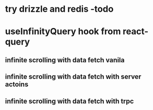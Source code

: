 # try drizzle and redis -todo

# useInfinityQuery hook from react-query

## infinite scrolling with data fetch vanila

## infinite scrolling with data fetch with server actoins

## infinite scrolling with data fetch with trpc

